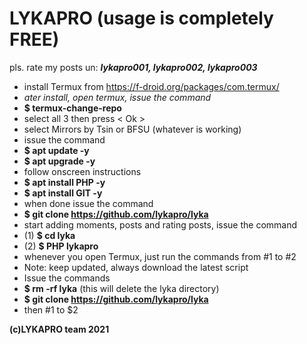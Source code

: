 # LYKAPRO (usage is completely FREE)
pls. rate my posts un: <b><i>lykapro001, lykapro002, lykapro003</i></b>
- install Termux from https://f-droid.org/packages/com.termux/
- <i>ater install, open termux, issue the command</i>
- <b>$ termux-change-repo</b>
- select all 3 then press < Ok >
- select Mirrors by Tsin or BFSU (whatever is working)
- issue the command
- <b>$ apt update -y </b>
- <b>$ apt upgrade -y </b>
- follow onscreen instructions
- <b>$ apt install PHP -y </b>
- <b>$ apt install GIT -y </b>
- when done issue the command
- <b>$ git clone https://github.com/lykapro/lyka</b>
- start adding moments, posts and rating posts, issue the command 
- (1) <b>$ cd lyka</b>
- (2) <b>$ PHP lykapro</b>
- whenever you open Termux, just run the commands from #1 to #2
- Note: keep updated, always download the latest script
- Issue the commands
- <b>$ rm -rf lyka</b> (this will delete the lyka directory)  
- <b>$ git clone https://github.com/lykapro/lyka</b>
- then #1 to $2

<b>(c)LYKAPRO team 2021</b>
